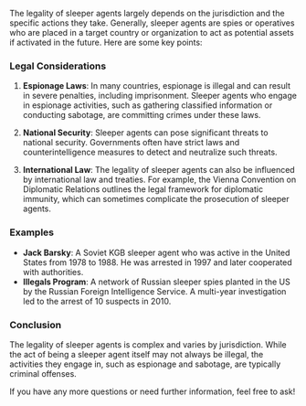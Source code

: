 The legality of sleeper agents largely depends on the jurisdiction and the specific actions they take. Generally, sleeper agents are spies or operatives who are placed in a target country or organization to act as potential assets if activated in the future. Here are some key points:

### Legal Considerations

1. **Espionage Laws**: In many countries, espionage is illegal and can result in severe penalties, including imprisonment. Sleeper agents who engage in espionage activities, such as gathering classified information or conducting sabotage, are committing crimes under these laws.

2. **National Security**: Sleeper agents can pose significant threats to national security. Governments often have strict laws and counterintelligence measures to detect and neutralize such threats.

3. **International Law**: The legality of sleeper agents can also be influenced by international law and treaties. For example, the Vienna Convention on Diplomatic Relations outlines the legal framework for diplomatic immunity, which can sometimes complicate the prosecution of sleeper agents.

### Examples

- **Jack Barsky**: A Soviet KGB sleeper agent who was active in the United States from 1978 to 1988. He was arrested in 1997 and later cooperated with authorities.
- **Illegals Program**: A network of Russian sleeper spies planted in the US by the Russian Foreign Intelligence Service. A multi-year investigation led to the arrest of 10 suspects in 2010.

### Conclusion

The legality of sleeper agents is complex and varies by jurisdiction. While the act of being a sleeper agent itself may not always be illegal, the activities they engage in, such as espionage and sabotage, are typically criminal offenses.

If you have any more questions or need further information, feel free to ask!
